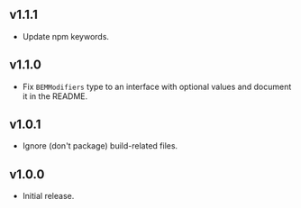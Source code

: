 ## v1.1.1
- Update npm keywords.

## v1.1.0
- Fix `BEMModifiers` type to an interface with optional values and document it in the README.

## v1.0.1
- Ignore (don't package) build-related files.

## v1.0.0
- Initial release.
